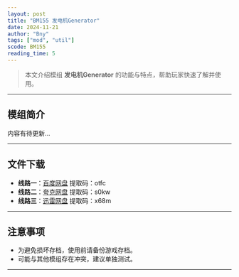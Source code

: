 ```yaml
---
layout: post
title: "BM155 发电机Generator"
date: 2024-11-21
author: "Bny"
tags: ["mod", "util"]
scode: BM155
reading_time: 5
---
```


> 本文介绍模组 **发电机Generator** 的功能与特点，帮助玩家快速了解并使用。

---

## 模组简介

内容有待更新...

---


## 文件下载
- **线路一**：[百度网盘](https://pan.baidu.com/s/1ArD8unLWPWSTBPH9RcAb3A?pwd=otfc)  提取码：otfc  
- **线路二**：[夸克网盘](https://pan.quark.cn/s/c3cc4b8995a5?pwd=s0kw)  提取码：s0kw  
- **线路三**：[迅雷网盘](https://pan.xunlei.com/s/VOCCbgOwkJydv9dJUMRDbY8sA1?pwd=x68m)  提取码：x68m  

---

## 注意事项
- 为避免损坏存档，使用前请备份游戏存档。
- 可能与其他模组存在冲突，建议单独测试。

---

